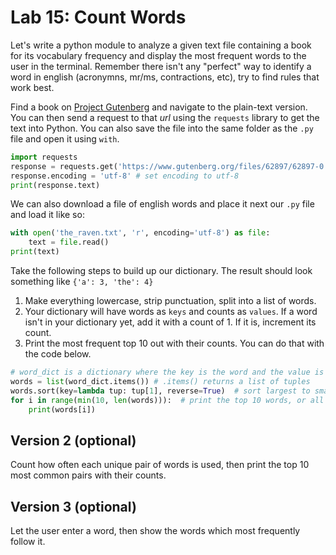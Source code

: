 

# Lab 15: Count Words

Let's write a python module to analyze a given text file containing a book for its vocabulary frequency and display the most frequent words to the user in the terminal. Remember there isn't any "perfect" way to identify a word in english (acronymns, mr/ms, contractions, etc), try to find rules that work best.

Find a book on [Project Gutenberg](http://www.gutenberg.org) and navigate to the plain-text version. You can then send a request to that *url* using the `requests` library to get the text into Python. You can also save the file into the same folder as the `.py` file and open it using `with`.

```python
import requests
response = requests.get('https://www.gutenberg.org/files/62897/62897-0.txt')
response.encoding = 'utf-8' # set encoding to utf-8
print(response.text)
```

We can also download a file of english words and place it next our `.py` file and load it like so:

```python
with open('the_raven.txt', 'r', encoding='utf-8') as file:
    text = file.read()
print(text)
```

Take the following steps to build up our dictionary. The result should look something like `{'a': 3, 'the': 4}`

1. Make everything lowercase,  strip punctuation, split into a list of words.
2. Your dictionary will have words as `keys` and counts as `values`. If a word isn't in your dictionary yet, add it with a count of 1. If it is, increment its count.
3. Print the most frequent top 10 out with their counts. You can do that with the code below.


```python
# word_dict is a dictionary where the key is the word and the value is the count
words = list(word_dict.items()) # .items() returns a list of tuples
words.sort(key=lambda tup: tup[1], reverse=True)  # sort largest to smallest, based on count
for i in range(min(10, len(words))):  # print the top 10 words, or all of them, whichever is smaller
    print(words[i])
```

## Version 2 (optional)

Count how often each unique pair of words is used, then print the top 10 most common pairs with their counts.

## Version 3 (optional)

Let the user enter a word, then show the words which most frequently follow it.
